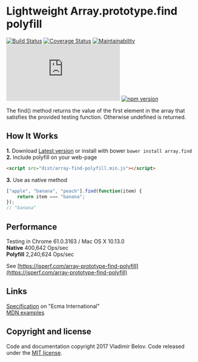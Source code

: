 # Lightweight Array.prototype.find polyfill
[![Build Status](https://travis-ci.org/vovkabelov/array.find.svg?branch=master)](https://travis-ci.org/vovkabelov/array.find)
[![Coverage Status](https://coveralls.io/repos/github/vovkabelov/array.find/badge.svg?branch=master&service=github)](https://coveralls.io/github/vovkabelov/array.find?branch=master&service=github)
[![Maintainability](https://api.codeclimate.com/v1/badges/181be494b23d27cba626/maintainability)](https://codeclimate.com/github/vovkabelov/array.find)
[![Size](https://badges.herokuapp.com/size/github/vovkabelov/array.find/master/src/array-find-polyfill.js?gzip=true)](https://raw.githubusercontent.com/vovkabelov/array.find/master/dist/array-find-polyfill.min.js)
[![npm version](https://badge.fury.io/js/array.find.svg)](https://badge.fury.io/js/array.find)

The find() method returns the value of the first element in the array 
that satisfies the provided testing function. Otherwise undefined is returned.

## How It Works
**1.** Download [Latest version](https://github.com/vovkabelov/array.find/archive/master.zip) or install with bower 
`bower install array.find`  
**2.** Include polyfill on your web-page 
```html
<script src="dist/array-find-polyfill.min.js"></script>
```
**3.** Use as native method
```javascript
["apple", "banana", "peach"].find(function(item) {
    return item === "banana";
});
// "banana"
```

## Performance
Testing in Chrome 61.0.3163 / Mac OS X 10.13.0  
**Native** 400,642 Ops/sec   
**Polyfill** 2,240,624 Ops/sec  

See [https://jsperf.com/array-prototype-find-polyfill](https://jsperf.com/array-prototype-find-polyfill)

## Links
[Specification](http://www.ecma-international.org/ecma-262/6.0/#sec-array.prototype.find) on "Ecma International"  
[MDN examples](https://developer.mozilla.org/en-US/docs/Web/JavaScript/Reference/Global_Objects/Array/find)

## Copyright and license
Code and documentation copyright 2017 Vladimir Belov. Code released under the [MIT license](https://github.com/vovkabelov/array.find/blob/master/LICENSE).